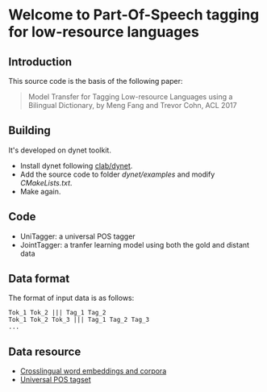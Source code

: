 # Welcome to Part-Of-Speech tagging for low-resource languages

## Introduction

This source code is the basis of the following paper:
> Model Transfer for Tagging Low-resource Languages using a Bilingual Dictionary, by Meng Fang and Trevor Cohn, ACL 2017

## Building
It's developed on dynet toolkit.
- Install dynet following [clab/dynet](https://github.com/clab/dynet).
- Add the source code to folder *dynet/examples* and modify *CMakeLists.txt*.
- Make again.

## Code
- UniTagger: a universal POS tagger
- JointTagger: a tranfer learning model using both the gold and distant data

## Data format
The format of input data is as follows:
```
Tok_1 Tok_2 ||| Tag_1 Tag_2
Tok_1 Tok_2 Tok_3 ||| Tag_1 Tag_2 Tag_3
...
```

## Data resource

- [Crosslingual word embeddings and corpora](http://128.2.220.95/multilingual/data)
- [Universal POS tagset](https://github.com/slavpetrov/universal-pos-tags)
